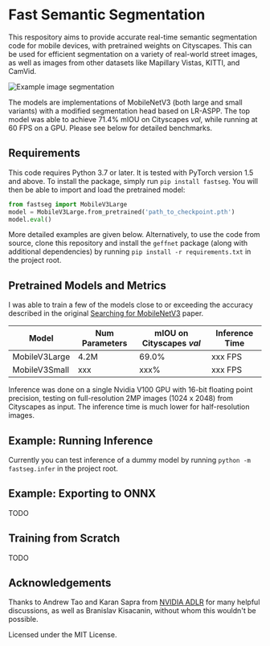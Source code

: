 # Fast Semantic Segmentation

This respository aims to provide accurate real-time semantic segmentation code for mobile devices, with pretrained weights on Cityscapes. This can be used for efficient segmentation on a variety of real-world street images, as well as images from other datasets like Mapillary Vistas, KITTI, and CamVid.

![Example image segmentation](https://i.imgur.com/WspmlwN.jpg)

The models are implementations of MobileNetV3 (both large and small variants) with a modified segmentation head based on LR-ASPP. The top model was able to achieve 71.4% mIOU on Cityscapes _val_, while running at 60 FPS on a GPU. Please see below for detailed benchmarks.

## Requirements

This code requires Python 3.7 or later. It is tested with PyTorch version 1.5 and above. To install the package, simply run `pip install fastseg`. You will then be able to import and load the pretrained model:

```python
from fastseg import MobileV3Large
model = MobileV3Large.from_pretrained('path_to_checkpoint.pth')
model.eval()
```

More detailed examples are given below. Alternatively, to use the code from source, clone this repository and install the `geffnet` package (along with additional dependencies) by running `pip install -r requirements.txt` in the project root.

## Pretrained Models and Metrics

I was able to train a few of the models close to or exceeding the accuracy described in the original [Searching for MobileNetV3](https://arxiv.org/abs/1905.02244) paper.

| Model | Num Parameters | mIOU on Cityscapes _val_ | Inference Time |
| ----- | -------------- | ------------------------ | -------------- |
| MobileV3Large | 4.2M | 69.0% | xxx FPS |
| MobileV3Small | xxx | xxx% | xxx FPS |

Inference was done on a single Nvidia V100 GPU with 16-bit floating point precision, testing on full-resolution 2MP images (1024 x 2048) from Cityscapes as input. The inference time is much lower for half-resolution images.

## Example: Running Inference

Currently you can test inference of a dummy model by running `python -m fastseg.infer` in the project root.

## Example: Exporting to ONNX

TODO

## Training from Scratch

TODO

## Acknowledgements

Thanks to Andrew Tao and Karan Sapra from [NVIDIA ADLR](https://nv-adlr.github.io/) for many helpful discussions, as well as Branislav Kisacanin, without whom this wouldn't be possible.

Licensed under the MIT License.
